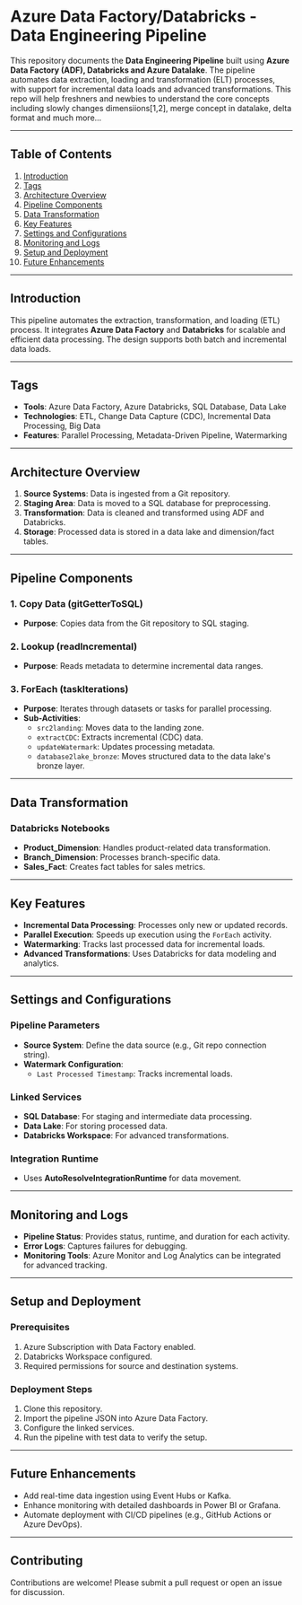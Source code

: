 # Azure Data Factory/Databricks - Data Engineering Pipeline

This repository documents the **Data Engineering Pipeline** built using **Azure Data Factory (ADF), Databricks and Azure Datalake**. The pipeline automates data extraction, loading and transformation (ELT) processes, with support for incremental data loads and advanced transformations. This repo will help freshners and newbies to understand the core concepts including slowly changes dimensiions[1,2], merge concept in datalake, delta format and much more...

---

## Table of Contents
1. [Introduction](#introduction)
2. [Tags](#tags)
3. [Architecture Overview](#architecture-overview)
4. [Pipeline Components](#pipeline-components)
5. [Data Transformation](#data-transformation)
6. [Key Features](#key-features)
7. [Settings and Configurations](#settings-and-configurations)
8. [Monitoring and Logs](#monitoring-and-logs)
9. [Setup and Deployment](#setup-and-deployment)
10. [Future Enhancements](#future-enhancements)

---

## Introduction

This pipeline automates the extraction, transformation, and loading (ETL) process. It integrates **Azure Data Factory** and **Databricks** for scalable and efficient data processing. The design supports both batch and incremental data loads.

---

## Tags

- **Tools**: Azure Data Factory, Azure Databricks, SQL Database, Data Lake
- **Technologies**: ETL, Change Data Capture (CDC), Incremental Data Processing, Big Data
- **Features**: Parallel Processing, Metadata-Driven Pipeline, Watermarking

---

## Architecture Overview

1. **Source Systems**: Data is ingested from a Git repository.
2. **Staging Area**: Data is moved to a SQL database for preprocessing.
3. **Transformation**: Data is cleaned and transformed using ADF and Databricks.
4. **Storage**: Processed data is stored in a data lake and dimension/fact tables.

---

## Pipeline Components

### 1. Copy Data (gitGetterToSQL)

- **Purpose**: Copies data from the Git repository to SQL staging.

### 2. Lookup (readIncremental)

- **Purpose**: Reads metadata to determine incremental data ranges.

### 3. ForEach (taskIterations)

- **Purpose**: Iterates through datasets or tasks for parallel processing.
- **Sub-Activities**:
  - `src2landing`: Moves data to the landing zone.
  - `extractCDC`: Extracts incremental (CDC) data.
  - `updateWatermark`: Updates processing metadata.
  - `database2lake_bronze`: Moves structured data to the data lake's bronze layer.

---

## Data Transformation

### Databricks Notebooks

- **Product_Dimension**: Handles product-related data transformation.
- **Branch_Dimension**: Processes branch-specific data.
- **Sales_Fact**: Creates fact tables for sales metrics.

---

## Key Features

- **Incremental Data Processing**: Processes only new or updated records.
- **Parallel Execution**: Speeds up execution using the `ForEach` activity.
- **Watermarking**: Tracks last processed data for incremental loads.
- **Advanced Transformations**: Uses Databricks for data modeling and analytics.

---

## Settings and Configurations

### Pipeline Parameters

- **Source System**: Define the data source (e.g., Git repo connection string).
- **Watermark Configuration**:
  - `Last Processed Timestamp`: Tracks incremental loads.

### Linked Services

- **SQL Database**: For staging and intermediate data processing.
- **Data Lake**: For storing processed data.
- **Databricks Workspace**: For advanced transformations.

### Integration Runtime

- Uses **AutoResolveIntegrationRuntime** for data movement.

---

## Monitoring and Logs

- **Pipeline Status**: Provides status, runtime, and duration for each activity.
- **Error Logs**: Captures failures for debugging.
- **Monitoring Tools**: Azure Monitor and Log Analytics can be integrated for advanced tracking.

---

## Setup and Deployment

### Prerequisites

1. Azure Subscription with Data Factory enabled.
2. Databricks Workspace configured.
3. Required permissions for source and destination systems.

### Deployment Steps

1. Clone this repository.
2. Import the pipeline JSON into Azure Data Factory.
3. Configure the linked services.
4. Run the pipeline with test data to verify the setup.

---

## Future Enhancements

- Add real-time data ingestion using Event Hubs or Kafka.
- Enhance monitoring with detailed dashboards in Power BI or Grafana.
- Automate deployment with CI/CD pipelines (e.g., GitHub Actions or Azure DevOps).

---

## Contributing

Contributions are welcome! Please submit a pull request or open an issue for discussion.


